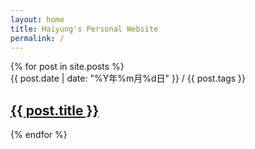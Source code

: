 ```yaml
---
layout: home
title: Haiyung's Personal Website
permalink: /
---
```


<div id="itemList">
    {% for post in site.posts %}
        <div class="topicItem">
            <div class="article-eyebrow">
                <time class="uni-timesince">
                    {{ post.date | date: "%Y年%m月%d日" }}
                </time>
                /
                {{ post.tags }}
            </div>
            <h2 class="article-title">
                <a href="{{ post.url }}">
                    {{ post.title }}
                </a>
            </h2>
        </div>
    {% endfor %}
</div>